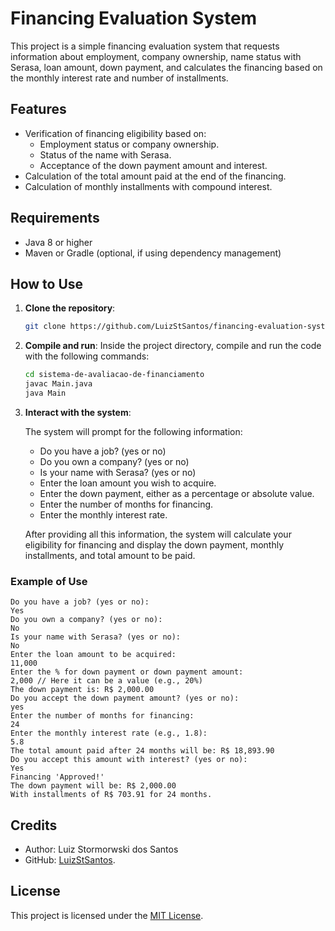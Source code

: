 # Financing Evaluation System

This project is a simple financing evaluation system that requests information about employment, company ownership, name status with Serasa, loan amount, down payment, and calculates the financing based on the monthly interest rate and number of installments.

## Features

- Verification of financing eligibility based on:
  - Employment status or company ownership.
  - Status of the name with Serasa.
  - Acceptance of the down payment amount and interest.
- Calculation of the total amount paid at the end of the financing.
- Calculation of monthly installments with compound interest.

## Requirements

- Java 8 or higher
- Maven or Gradle (optional, if using dependency management)

## How to Use

1. **Clone the repository**:

    ```bash
    git clone https://github.com/LuizStSantos/financing-evaluation-system.git
    ```

2. **Compile and run**:
   Inside the project directory, compile and run the code with the following commands:

    ```bash
    cd sistema-de-avaliacao-de-financiamento
    javac Main.java
    java Main
    ```

3. **Interact with the system**:

   The system will prompt for the following information:
   - Do you have a job? (yes or no)
   - Do you own a company? (yes or no)
   - Is your name with Serasa? (yes or no)
   - Enter the loan amount you wish to acquire.
   - Enter the down payment, either as a percentage or absolute value.
   - Enter the number of months for financing.
   - Enter the monthly interest rate.

   After providing all this information, the system will calculate your eligibility for financing and display the down payment, monthly installments, and total amount to be paid.

### Example of Use
```text
Do you have a job? (yes or no): 
Yes
Do you own a company? (yes or no): 
No
Is your name with Serasa? (yes or no): 
No
Enter the loan amount to be acquired: 
11,000
Enter the % for down payment or down payment amount: 
2,000 // Here it can be a value (e.g., 20%)
The down payment is: R$ 2,000.00
Do you accept the down payment amount? (yes or no): 
yes
Enter the number of months for financing: 
24
Enter the monthly interest rate (e.g., 1.8): 
5.8
The total amount paid after 24 months will be: R$ 18,893.90
Do you accept this amount with interest? (yes or no): 
Yes
Financing 'Approved!'
The down payment will be: R$ 2,000.00
With installments of R$ 703.91 for 24 months.
```

## Credits
- Author: Luiz Stormorwski dos Santos
- GitHub: [LuizStSantos](https://github.com/LuizStSantos).

## License

This project is licensed under the [MIT License](https://opensource.org/license/mit).
